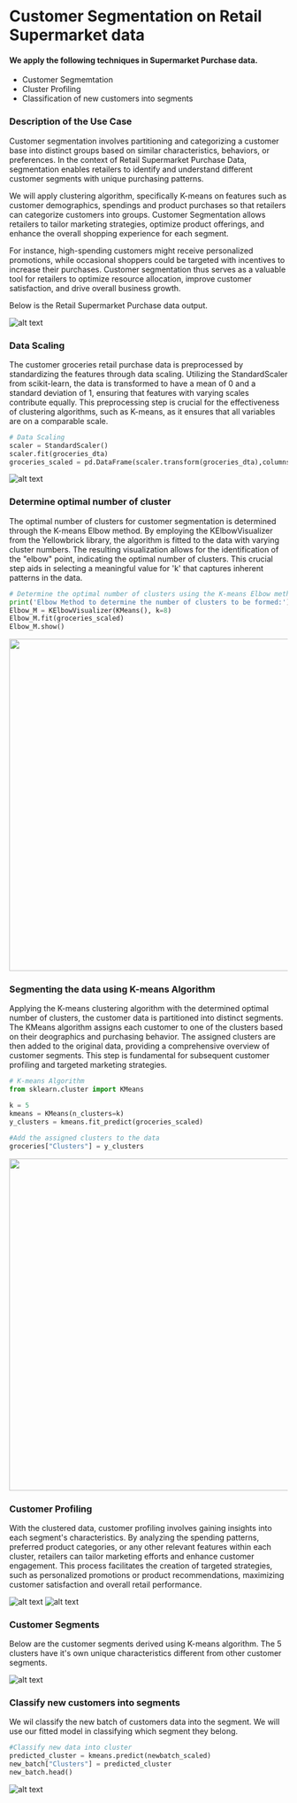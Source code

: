 # Customer Segmentation on Retail Supermarket data

#### We apply the following techniques in Supermarket Purchase data.
* Customer Segmemtation
* Cluster Profiling
* Classification of new customers into segments

### Description of the Use Case
Customer segmentation involves partitioning and categorizing a customer base into distinct groups based on similar characteristics, behaviors, or preferences. In the context of Retail Supermarket Purchase Data, segmentation enables retailers to identify and understand different customer segments with unique purchasing patterns. 

We will apply clustering algorithm, specifically K-means on features such as customer demographics, spendings and product purchases so that retailers can categorize customers into groups. Customer Segmentation allows retailers to tailor marketing strategies, optimize product offerings, and enhance the overall shopping experience for each segment. 

For instance, high-spending customers might receive personalized promotions, while occasional shoppers could be targeted with incentives to increase their purchases. Customer segmentation thus serves as a valuable tool for retailers to optimize resource allocation, improve customer satisfaction, and drive overall business growth.


Below is the  Retail Supermarket Purchase data output.

![alt text](https://github.com/KarlRetumban/Customer-Segmentation/blob/main/images/data.JPG)

### Data Scaling
The customer groceries retail purchase data is preprocessed by standardizing the features through data scaling. Utilizing the StandardScaler from scikit-learn, the data is transformed to have a mean of 0 and a standard deviation of 1, ensuring that features with varying scales contribute equally. This preprocessing step is crucial for the effectiveness of clustering algorithms, such as K-means, as it ensures that all variables are on a comparable scale.

~~~ python
# Data Scaling
scaler = StandardScaler()
scaler.fit(groceries_dta)
groceries_scaled = pd.DataFrame(scaler.transform(groceries_dta),columns= groceries_dta.columns )
~~~

![alt text](https://github.com/KarlRetumban/CS/blob/main/images/scaled.JPG)



### Determine optimal number of cluster
The optimal number of clusters for customer segmentation is determined through the K-means Elbow method. By employing the KElbowVisualizer from the Yellowbrick library, the algorithm is fitted to the data with varying cluster numbers. The resulting visualization allows for the identification of the "elbow" point, indicating the optimal number of clusters. This crucial step aids in selecting a meaningful value for 'k' that captures inherent patterns in the data.

~~~ python
# Determine the optimal number of clusters using the K-means Elbow method
print('Elbow Method to determine the number of clusters to be formed:')
Elbow_M = KElbowVisualizer(KMeans(), k=8)
Elbow_M.fit(groceries_scaled)
Elbow_M.show()
~~~

<p align="center">
    <img src="https://github.com/KarlRetumban/CS/blob/main/images/elbow.JPG" style="width: 600px; height: auto;">
</p>



### Segmenting the data using K-means Algorithm
Applying the K-means clustering algorithm with the determined optimal number of clusters, the customer data is partitioned into distinct segments. The KMeans algorithm assigns each customer to one of the clusters based on their deographics and purchasing behavior. The assigned clusters are then added to the original data, providing a comprehensive overview of customer segments. This step is fundamental for subsequent customer profiling and targeted marketing strategies.

~~~ python
# K-means Algorithm
from sklearn.cluster import KMeans

k = 5
kmeans = KMeans(n_clusters=k)
y_clusters = kmeans.fit_predict(groceries_scaled)

#Add the assigned clusters to the data
groceries["Clusters"] = y_clusters
~~~


<p align="center">
    <img src="https://github.com/KarlRetumban/CS/blob/main/images/clusters.JPG" style="width: 600px; height: auto;">
</p>



### Customer Profiling
With the clustered data, customer profiling involves gaining insights into each segment's characteristics. By analyzing the spending patterns, preferred product categories, or any other relevant features within each cluster, retailers can tailor marketing efforts and enhance customer engagement. This process facilitates the creation of targeted strategies, such as personalized promotions or product recommendations, maximizing customer satisfaction and overall retail performance.


![alt text](https://github.com/KarlRetumban/CS/blob/main/images/customer_demographics.jpg)
![alt text](https://github.com/KarlRetumban/CS/blob/main/images/customer_behaviour.jpg)


### Customer Segments
Below are the customer segments derived using K-means algorithm. The 5 clusters have it's own unique characteristics different from other customer segments.

![alt text](https://github.com/KarlRetumban/CS/blob/main/images/customer_segments.jpg)


### Classify new customers into segments
We wil classify the new batch of customers data into the segment. We will use our fitted model in classifying which segment they belong.

~~~ python
#Classify new data into cluster
predicted_cluster = kmeans.predict(newbatch_scaled)
new_batch["Clusters"] = predicted_cluster
new_batch.head()
~~~

![alt text](https://github.com/KarlRetumban/CS/blob/main/images/newbatch_classify.JPG)
